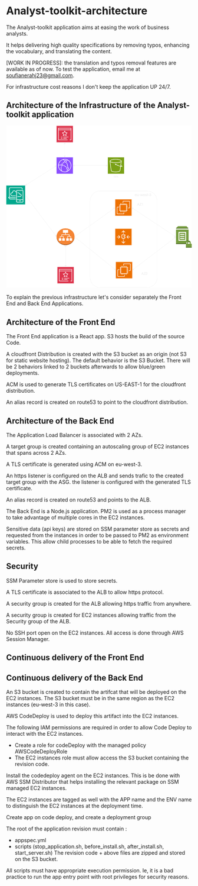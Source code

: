 # Analyst-toolkit-architecture
The Analyst-toolkit application aims at easing the work of business analysts. 

It helps delivering high quality specifications by removing typos, enhancing the vocabulary, and translating the content.

[WORK IN PROGRESS]: the translation and typos removal features are available as of now. To test the application, email me at soufianerahj23@gmail.com. 

For infrastructure cost reasons I don't keep the application UP 24/7.

## Architecture of the Infrastructure of the Analyst-toolkit application
![Architecture of the infrastructure](diagrams/analyst-toolkit-architecture.png)

To explain the previous infrastructure let's consider separately the Front End and Back End Applications.

## Architecture of the Front End
The Front End application is a React app. S3 hosts the build of the source Code. 

A cloudfront Distribution is created with the S3 bucket as an origin (not S3 for static website hosting). The default behavior is the S3 Bucket. There will be 2 behaviors linked to 2 buckets afterwards to allow blue/green deployments.

ACM is used to generate TLS certificates on US-EAST-1 for the cloudfront distribution.

An alias record is created on route53 to point to the cloudfront distribution.

## Architecture of the Back End

The Application Load Balancer is associated with 2 AZs. 

A target group is created containing an autoscaling group of EC2 instances that spans across 2 AZs.

A TLS certificate is generated using ACM on eu-west-3. 

An https listener is configured on the ALB and sends trafic to the created target group with the ASG. the listener is configured with the generated TLS certificate.

An alias record is created on route53 and points to the ALB.

The Back End is a Node.js application. PM2 is used as a process manager to take advantage of multiple cores in the EC2 instances. 

Sensitive data (api keys) are stored on SSM parameter store as secrets and requested from the instances in order to be passed to PM2 as environment variables. This allow child processes to be able to fetch the required secrets.

## Security

SSM Parameter store is used to store secrets. 

A TLS certificate is associated to the ALB to allow https protocol.

A security group is created for the ALB allowing https traffic from anywhere.

A security group is created for EC2 instances allowing traffic from the Security group of the ALB.

No SSH port open on the EC2 instances. All access is done through AWS Session Manager.

## Continuous delivery of the Front End

## Continuous delivery of the Back End

An S3 bucket is created to contain the artifcat that will be deployed on the EC2 instances. The S3 bucket must be in the same region as the EC2 instances (eu-west-3 in this case).

AWS CodeDeploy is used to deploy this artifact into the EC2 instances. 

The following IAM permissions are required in order to allow Code Deploy to interact with the EC2 instances.
- Create a role for codeDeploy with the managed policy AWSCodeDeployRole
- The EC2 instances role must allow access the S3 bucket containing the revision code. 

Install the codedeploy agent on the EC2 instances. This is be done with AWS SSM Distributor that helps installing the relevant package on SSM managed EC2 instances.

The EC2 instances are tagged as well with the APP name and the ENV name to distinguish the EC2 instances at the deployment time.

Create app on code deploy, and create a deployment group

The root of the application revision must contain : 
- appspec.yml
- scripts (stop_application.sh, before_install.sh, after_install.sh, start_server.sh)
The revision code + above files are zipped and stored on the S3 bucket.

All scripts must have appropriate execution permission. Ie, it is a bad practice to run the app entry point with root privileges for security reasons.
